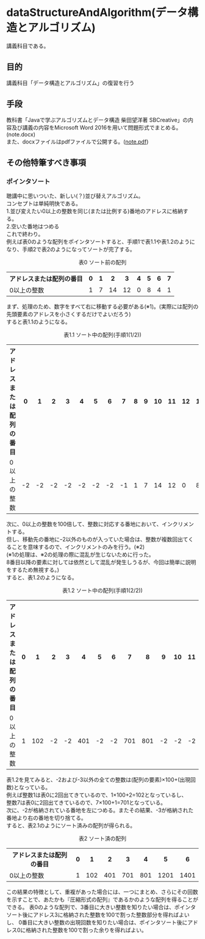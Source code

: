 ﻿# dataStructureAndAlgorithm(データ構造とアルゴリズム)
講義科目である。
## 目的
講義科目「データ構造とアルゴリズム」の復習を行う  
## 手段
教科書「Javaで学ぶアルゴリズムとデータ構造 柴田望洋著 SBCreative」の内容及び講義の内容をMicrosoft Word 2016を用いて問題形式でまとめる。(note.docx)  
また、docxファイルはpdfファイルで公開する。([note.pdf](https://github.com/17ec084/grade2-2/raw/master/dataStructureAndAlgorithm/note.pdf))
## その他特筆すべき事項

### ポインタソート
聴講中に思いついた、新しい(？)並び替えアルゴリズム。  
コンセプトは単純明快である。  
1.並び変えたい0以上の整数を同じ(または比例する)番地のアドレスに格納する。  
2.空いた番地はつめる  
これで終わり。  
例えば表0のような配列をポインタソートすると、手順1で表1.1や表1.2のようになり、手順2で表2のようになってソートが完了する。  
<Div Align="center">表0 ソート前の配列  
<table>
  <tr>
    <th>アドレスまたは配列の番目</th>
    <th>0</th>
    <th>1</th>
    <th>2</th>
    <th>3</th>
    <th>4</th>
    <th>5</th>
    <th>6</th>
    <th>7</th>
  </tr>
  <tr>
    <td>0以上の整数</td>
    <td>1</td>
    <td>7</td>
    <td>14</td>
    <td>12</td>
    <td>0</td>
    <td>8</td>
    <td>4</td>
    <td>1</td>
  </tr>
</table></Div>  

まず、処理のため、数字をすべて右に移動する必要がある(※1)。(実際には配列の先頭要素のアドレスを小さくするだけでよいだろう)  
すると表1.1のようになる。
<Div Align="center">表1.1 ソート中の配列(手順1(1/2))
<table>
  <tr>
    <th>アドレスまたは配列の番目</th>
    <th>0</th>
    <th>1</th>
    <th>2</th>
    <th>3</th>
    <th>4</th>
    <th>5</th>
    <th>6</th>
    <th>7</th>
    <th>8</th>
    <th>9</th>
    <th>10</th>
    <th>11</th>
    <th>12</th>
    <th>13</th>
    <th>14</th>
    <th>15</th>
  </tr>
  <tr>
    <td>0以上の整数</td>
    <td>-2</td>
    <td>-2</td>
    <td>-2</td>
    <td>-2</td>
    <td>-2</td>
    <td>-2</td>
    <td>-2</td>
    <td>-1</td>
    <td>1</td>
    <td>7</td>
    <td>14</td>
    <td>12</td>
    <td>0</td>
    <td>8</td>
    <td>4</td>
    <td>1</td>
  </tr>
</table></Div>  

次に、0以上の整数を100倍して、整数に対応する番地において、インクリメントする。  
但し、移動先の番地にｰ2以外のものが入っていた場合は、整数が複数回出てくることを意味するので、インクリメントのみを行う。(※2)  
(※1の処理は、※2の処理の際に混乱が生じないために行った。  
8番目以降の要素に対しては依然として混乱が発生しうるが、今回は簡単に説明をするため無視する。)  
すると、表1.2のようになる。  
<Div Align="center">表1.2 ソート中の配列(手順1(2/2)) 
<table>
  <tr>
    <th>アドレスまたは配列の番目</th>
    <th>0</th>
    <th>1</th>
    <th>2</th>
    <th>3</th>
    <th>4</th>
    <th>5</th>
    <th>6</th>
    <th>7</th>
    <th>8</th>
    <th>9</th>
    <th>10</th>
    <th>11</th>
    <th>12</th>
    <th>13</th>
    <th>14</th>
    <th>15</th>
  </tr>
  <tr>
    <td>0以上の整数</td>
    <td>1</td>
    <td>102</td>
    <td>-2</td>
    <td>-2</td>
    <td>401</td>
    <td>-2</td>
    <td>-2</td>
    <td>701</td>
    <td>801</td>
    <td>-2</td>
    <td>-2</td>
    <td>-2</td>
    <td>1201</td>
    <td>-2</td>
    <td>1401</td>
    <td>-3</td>
  </tr>
</table></Div>  

表1.2を見てみると、-2および-3以外の全ての整数は(配列の要素)×100+(出現回数)となっている。  
例えば整数1は表0に2回出てきているので、1×100+2=102となっているし、  
整数7は表0に2回出てきているので、7×100+1=701となっている。  
次に、-2が格納されている番地を左につめる。またその結果、-3が格納された番地より右の番地を切り捨てる。  
すると、表2.1のようにソート済みの配列が得られる。  
<Div Align="center">表2 ソート済の配列
<table>
  <tr>
    <th>アドレスまたは配列の番目</th>
    <th>0</th>
    <th>1</th>
    <th>2</th>
    <th>3</th>
    <th>4</th>
    <th>5</th>
    <th>6</th>
  </tr>
  <tr>
    <td>0以上の整数</td>
    <td>1</td>
    <td>102</td>
    <td>401</td>
    <td>701</td>
    <td>801</td>
    <td>1201</td>
    <td>1401</td>
  </tr>
</table></Div>
この結果の特徴として、重複があった場合には、一つにまとめ、さらにその回数を示すことで、あたかも『圧縮形式の配列』であるかのような配列を得ることができる。  
表0のような配列で、3番目に大きい整数を知りたい場合は、ポインタソート後にアドレス3に格納された整数を100で割った整数部分を得ればよいし、
0番目に大きい整数の出現回数を知りたい場合は、ポインタソート後にアドレス0に格納された整数を100で割った余りを得ればよい。  

